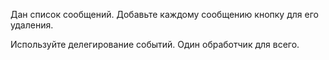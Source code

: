 Дан список сообщений. Добавьте каждому сообщению кнопку для его удаления.

Используйте делегирование событий. Один обработчик для всего.